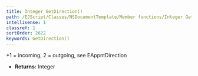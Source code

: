 ```yaml
---
title: Integer GetDirection()
path: /EJScript/Classes/NSDocumentTemplate/Member functions/Integer GetDirection()
intellisense: 1
classref: 1
sortOrder: 2622
keywords: GetDirection()
---
```



*1 = incoming, 2 = outgoing, see EAppntDirection


* **Returns:** Integer